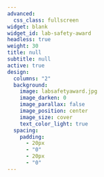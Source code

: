 ```yaml
---
advanced:
  css_class: fullscreen
widget: blank
widget_id: lab-safety-award
headless: true
weight: 30
title: null
subtitle: null
active: true
design:
  columns: "2"
  background:
    image: labsafetyaward.jpg
    image_darken: 0
    image_parallax: false
    image_position: center
    image_size: cover
    text_color_light: true
  spacing:
    padding:
      - 20px
      - "0"
      - 20px
      - "0"
---
```

